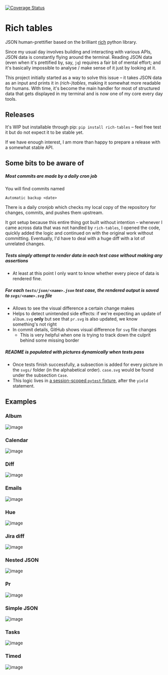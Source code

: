 [![Coverage Status](https://coveralls.io/repos/github/snejus/rich-tables/badge.svg?branch=main)](https://coveralls.io/github/snejus/rich-tables?branch=main)

# Rich tables

JSON human-prettifier based on the brilliant [rich](https://github.com/Textualize/rich)
python library.

Since my usual day involves building and interacting with various APIs, JSON data is
constantly flying around the terminal. Reading JSON data (even when it's prettified by,
say, `jq`) requires a fair bit of mental effort; and it's basically impossible to analyse
/ make sense of it just by looking at it.

This project initially started as a way to solve this issue – it takes JSON data as an
input and prints it in _(rich-)tables_, making it somewhat more readable for humans. With
time, it's become the main handler for most of structured data that gets displayed in my
terminal and is now one of my core every day tools.

## Releases

It's WIP but installable through pip: `pip install rich-tables` – feel free test it but do
not expect it to be stable yet.

If we have enough interest, I am more than happy to prepare a release with a somewhat
stable API.

## Some bits to be aware of

##### Most commits are made by a daily cron job

You will find commits named

    Automatic backup <date>

There is a daily cronjob which checks my local copy of the repository for changes,
commits, and pushes them upstream.

It got setup because this entire thing got built without intention – whenever I came
across data that was not handled by `rich-tables`, I opened the code, quickly added the
logic and continued on with the original work without committing. Eventually, I'd have to
deal with a huge diff with a lot of unrelated changes.

##### Tests simply attempt to render data in each test case without making any assertions

- At least at this point I only want to know whether every piece of data is rendered fine.

##### For each `tests/json/<name>.json` test case, the rendered output is saved to `svgs/<name>.svg` file

- Allows to see the visual difference a certain change makes
- Helps to detect unintended side effects: if we're expecting an update of `album.svg`
  **only** but see that `pr.svg` is also updated, we know something's not right
- In commit details, GitHub shows visual difference for `svg` file changes
  - This is very helpful when one is trying to track down the culprit behind some missing
    border

##### README is populated with pictures dynamically when tests pass

- Once tests finish successfully, a subsection is added for every picture in the `svgs/`
  folder (in the alphabetical order). `case.svg` would be found under the subsection
  `Case`.
- This logic lives in [a session-scoped `pytest`
  fixture](https://github.com/snejus/rich-tables/blob/e25ac771a543b160c40dbed0764b579f0983a4c0/tests/test_outputs.py#L21-L33),
  after the `yield` statement.

## Examples

### Album

![image](svgs/album.svg)

### Calendar

![image](svgs/calendar.svg)

### Diff

![image](svgs/diff.svg)

### Emails

![image](svgs/emails.svg)

### Hue

![image](svgs/hue.svg)

### Jira diff

![image](svgs/jira_diff.svg)

### Nested JSON

![image](svgs/nested_json.svg)

### Pr

![image](svgs/pr.svg)

### Simple JSON

![image](svgs/simple_json.svg)

### Tasks

![image](svgs/tasks.svg)

### Timed

![image](svgs/timed.svg)
